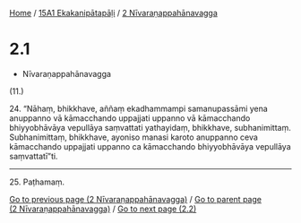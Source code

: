 
[Home](/) / [15A1 Ekakanipātapāḷi](../../15A1.md) / [2 Nīvaraṇappahānavagga](../2.md)

# 2.1

* Nīvaraṇappahānavagga

(11.)

24\. “Nāhaṃ, bhikkhave, aññaṃ ekadhammampi samanupassāmi yena anuppanno vā kāmacchando uppajjati uppanno vā kāmacchando bhiyyobhāvāya vepullāya saṃvattati yathayidaṃ, bhikkhave, subhanimittaṃ. Subhanimittaṃ, bhikkhave, ayoniso manasi karoto anuppanno ceva kāmacchando uppajjati uppanno ca kāmacchando bhiyyobhāvāya vepullāya saṃvattatī”ti.

---

25\. Paṭhamaṃ.



[Go to previous page (2 Nīvaraṇappahānavagga)](../2.md) / [Go to parent page (2 Nīvaraṇappahānavagga)](../2.md) / [Go to next page (2.2)](2.2.md)


